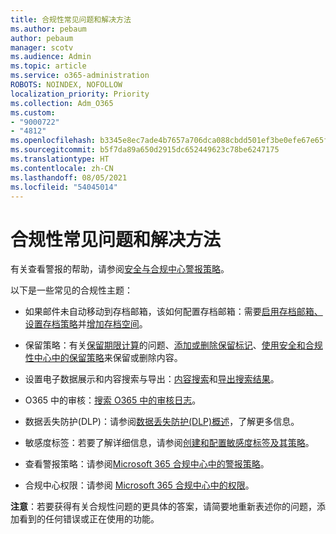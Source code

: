 ```yaml
---
title: 合规性常见问题和解决方法
ms.author: pebaum
author: pebaum
manager: scotv
ms.audience: Admin
ms.topic: article
ms.service: o365-administration
ROBOTS: NOINDEX, NOFOLLOW
localization_priority: Priority
ms.collection: Adm_O365
ms.custom:
- "9000722"
- "4812"
ms.openlocfilehash: b3345e8ec7ade4b7657a706dca088cbdd501ef3be0efe67e65facdabbaf5c98a
ms.sourcegitcommit: b5f7da89a650d2915dc652449623c78be6247175
ms.translationtype: HT
ms.contentlocale: zh-CN
ms.lasthandoff: 08/05/2021
ms.locfileid: "54045014"
---
```

# <a name="compliance-common-issues-and-resolutions"></a>合规性常见问题和解决方法

有关查看警报的帮助，请参阅[安全与合规中心警报策略](/microsoft-365/compliance/alert-policies)。

以下是一些常见的合规性主题：

- 如果邮件未自动移动到存档邮箱，该如何配置存档邮箱：需要[启用存档邮箱、设置存档策略](/microsoft-365/compliance/set-up-an-archive-and-deletion-policy-for-mailboxes)并[增加存档空间](/microsoft-365/compliance/enable-unlimited-archiving)。

- 保留策略：有关[保留期限计算](/exchange/security-and-compliance/messaging-records-management/retention-age)的问题、[添加或删除保留标记](/exchange/security-and-compliance/messaging-records-management/add-or-remove-retention-tags)、[使用安全和合规性中心中的保留策略](/exchange/security-and-compliance/messaging-records-management/create-a-retention-policy)来保留或删除内容。

- 设置电子数据展示和内容搜索与导出：[内容搜索](/microsoft-365/compliance/content-search)和[导出搜索结果](/microsoft-365/compliance/export-search-results)。

- O365 中的审核：[搜索 O365 中的审核日志](/microsoft-365/compliance/search-the-audit-log-in-security-and-compliance)。

- 数据丢失防护(DLP)：请参阅[数据丢失防护(DLP)概述](/microsoft-365/compliance/data-loss-prevention-policies)，了解更多信息。
 
- 敏感度标签：若要了解详细信息，请参阅[创建和配置敏感度标签及其策略](/microsoft-365/compliance/create-sensitivity-labels)。

- 查看警报策略：请参阅[Microsoft 365 合规中心中的警报策略](/microsoft-365/compliance/alert-policies)。

- 合规中心权限：请参阅 [Microsoft 365 合规中心中的权限](/microsoft-365/compliance/microsoft-365-compliance-center-permissions)。

**注意**：若要获得有关合规性问题的更具体的答案，请简要地重新表述你的问题，添加看到的任何错误或正在使用的功能。
